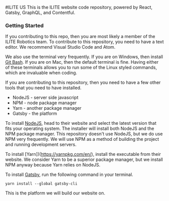 #ILITE US
This is the ILITE website code repository, powered by React, Gatsby, GraphQL, and Contentful. 

### Getting Started
If you contributing to this repo, then you are most likely a member of the ILITE Robotics team. To contribute to this repository, you need to have a text editor. We recommend Visual Studio Code and Atom.

We also use the terminal very frequently. If you are on Windows, then install [Git Bash](https://git-scm.com/downloads). If you are on Mac, then the default terminal is fine. Having either of these terminals allows you to run some of the Linux styled commands, which are invaluable when coding.

If you are contributing to this repository, then you need to have a few other tools that you need to have installed.
* NodeJS - server side javascript
* NPM - node package manager
* Yarn - another package manager
* Gatsby - the platform 

To install [NodeJS](https://nodejs.org/en/), head to their website and select the latest version that fits your operating system. The installer will install both NodeJS and the NPM package manager. This repository doesn't use NodeJS, but we do use NPM very frequently. We will use NPM as a method of building the project and running development servers.

To install [Yarn])(https://yarnpkg.com/en/), install the executable from their website. We consider Yarn to be a superior package manager, but we install NPM anyway because Yarn relies on NodeJS.

To install [Gatsby](https://www.gatsbyjs.org/), run the following command in your terminal.
```
yarn install --global gatsby-cli
```
This is the platform we will build our website on. 


